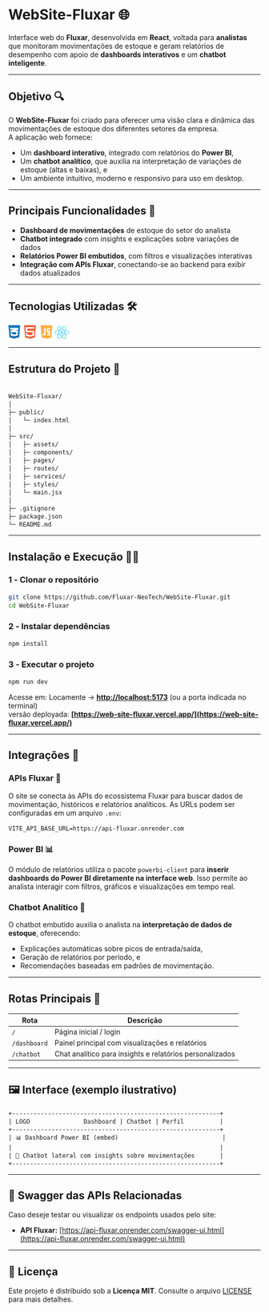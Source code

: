 # WebSite-Fluxar 🌐

Interface web do **Fluxar**, desenvolvida em **React**, voltada para **analistas** que monitoram movimentações de estoque e geram relatórios de desempenho com apoio de **dashboards interativos** e um **chatbot inteligente**.

---

## Objetivo 🔍

O **WebSite-Fluxar** foi criado para oferecer uma visão clara e dinâmica das movimentações de estoque dos diferentes setores da empresa.  
A aplicação web fornece:

- Um **dashboard interativo**, integrado com relatórios do **Power BI**,  
- Um **chatbot analítico**, que auxilia na interpretação de variações de estoque (altas e baixas), e  
- Um ambiente intuitivo, moderno e responsivo para uso em desktop.

---

## Principais Funcionalidades 🚀

- **Dashboard de movimentações** de estoque do setor do analista  
- **Chatbot integrado** com insights e explicações sobre variações de dados  
- **Relatórios Power BI embutidos**, com filtros e visualizações interativas  
- **Integração com APIs Fluxar**, conectando-se ao backend para exibir dados atualizados

---

## Tecnologias Utilizadas 🛠️
<img src="./.github/images/DevWeb_Icons.png" alt="HTML" height="27"/>
<img src="./.github/images/React-Icon.png" alt="React" width="29"/>

---

## Estrutura do Projeto 📐

```

WebSite-Fluxar/
│
├─ public/
│   └─ index.html
│
├─ src/
│   ├─ assets/
│   ├─ components/
│   ├─ pages/
│   ├─ routes/
│   ├─ services/
│   ├─ styles/
│   └─ main.jsx
│
├─ .gitignore
├─ package.json
└─ README.md

````

---

## Instalação e Execução 👨‍💻

### 1️ - Clonar o repositório
```bash
git clone https://github.com/Fluxar-NeoTech/WebSite-Fluxar.git
cd WebSite-Fluxar
````

### 2️ - Instalar dependências

```bash
npm install
```

### 3️ - Executar o projeto

```bash
npm run dev
```

Acesse em:
Locamente -> **[http://localhost:5173](http://localhost:5173)** (ou a porta indicada no terminal)  
versão deployada: **[https://web-site-fluxar.vercel.app/](https://web-site-fluxar.vercel.app/)**

---

## Integrações 🧠

### APIs Fluxar 🔗

O site se conecta às APIs do ecossistema Fluxar para buscar dados de movimentação, históricos e relatórios analíticos.
As URLs podem ser configuradas em um arquivo `.env`:

```
VITE_API_BASE_URL=https://api-fluxar.onrender.com
```

### Power BI 📊

O módulo de relatórios utiliza o pacote `powerbi-client` para **inserir dashboards do Power BI diretamente na interface web**.
Isso permite ao analista interagir com filtros, gráficos e visualizações em tempo real.

### Chatbot Analítico 🤖

O chatbot embutido auxilia o analista na **interpretação de dados de estoque**, oferecendo:

* Explicações automáticas sobre picos de entrada/saída,
* Geração de relatórios por período, e
* Recomendações baseadas em padrões de movimentação.

---

## Rotas Principais 🧭

| Rota         | Descrição                                                |
| ------------ | -------------------------------------------------------- |
| `/`          | Página inicial / login                                   |
| `/dashboard` | Painel principal com visualizações e relatórios          |
| `/chatbot`   | Chat analítico para insights e relatórios personalizados |

---

## 🖼️ Interface (exemplo ilustrativo)

```
+----------------------------------------------------------+
| LOGO               Dashboard | Chatbot | Perfil          |
+----------------------------------------------------------+
| 📊 Dashboard Power BI (embed)                             |
|                                                          |
| 🤖 Chatbot lateral com insights sobre movimentações       |
+----------------------------------------------------------+
```

---

## 🔗 Swagger das APIs Relacionadas

Caso deseje testar ou visualizar os endpoints usados pelo site:

* **API Fluxar:** [https://api-fluxar.onrender.com/swagger-ui.html](https://api-fluxar.onrender.com/swagger-ui.html)

---

## 🧾 Licença

Este projeto é distribuído sob a **Licença MIT**.
Consulte o arquivo [LICENSE](LICENSE) para mais detalhes.
